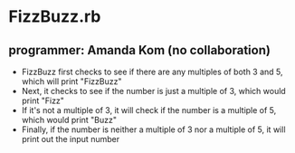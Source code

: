 FizzBuzz.rb
==============

programmer: Amanda Kom (no collaboration)
--------------

- FizzBuzz first checks to see if there are any multiples of both 3 and 5, which will print "FizzBuzz"
- Next, it checks to see if the number is just a multiple of 3, which would print "Fizz"
- If it's not a multiple of 3, it will check if the number is a multiple of 5, which would print "Buzz"
- Finally, if the number is neither a multiple of 3 nor a multiple of 5, it will print out the input number
